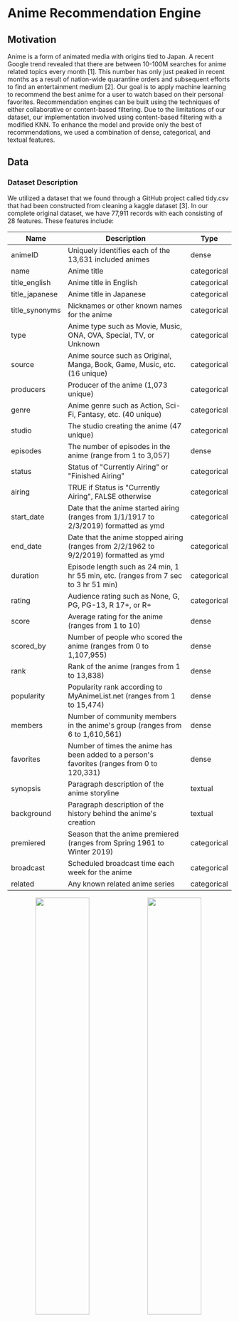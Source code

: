 # Anime Recommendation Engine

## Motivation
Anime is a form of animated media with origins tied to Japan. A recent Google trend revealed that there are between 10-100M searches for anime related topics every month [1]. This number has only just peaked in recent months as a result of nation-wide quarantine orders and subsequent efforts to find an entertainment medium [2]. Our goal is to apply machine learning to recommend the best anime for a user to watch based on their personal favorites. Recommendation engines can be built using the techniques of either collaborative or content-based filtering. Due to the limitations of our dataset, our implementation involved using content-based filtering with a modified KNN. To enhance the model and provide only the best of recommendations, we used a combination of dense, categorical, and textual features.

## Data

### Dataset Description
We utilized a dataset that we found through a GitHub project called tidy.csv that had been constructed from cleaning a kaggle dataset [3]. In our complete original dataset, we have 77,911 records with each consisting of 28 features. These features include: 

|Name|Description|Type|
|---|---|---|
|animeID|Uniquely identifies each of the 13,631 included animes|dense| 
|name|Anime title|categorical|  
|title_english|Anime title in English|categorical|    
|title_japanese|Anime title in Japanese|categorical|
|title_synonyms|Nicknames or other known names for the anime|categorical|
|type|Anime type such as Movie, Music, ONA, OVA, Special, TV, or Unknown|categorical|
|source|Anime source such as Original, Manga, Book, Game, Music, etc. (16 unique)|categorical|
|producers|Producer of the anime (1,073 unique)|categorical|
|genre|Anime genre such as Action, Sci-Fi, Fantasy, etc. (40 unique)|categorical|
|studio|The studio creating the anime (47 unique)|categorical|
|episodes|The number of episodes in the anime (range from 1 to 3,057)|dense|
|status|Status of "Currently Airing" or "Finished Airing"|categorical|
|airing|TRUE if Status is "Currently Airing", FALSE otherwise|categorical|
|start_date|Date that the anime started airing (ranges from 1/1/1917 to 2/3/2019) formatted as ymd|categorical|
|end_date|Date that the anime stopped airing (ranges from 2/2/1962 to 9/2/2019) formatted as ymd|categorical|
|duration|Episode length such as 24 min, 1 hr 55 min, etc. (ranges from 7 sec to 3 hr 51 min)|categorical|
|rating|Audience rating such as None, G, PG, PG-13, R 17+, or R+|categorical|
|score|Average rating for the anime (ranges from 1 to 10)|dense|
|scored_by|Number of people who scored the anime (ranges from 0 to 1,107,955)|dense|
|rank|Rank of the anime (ranges from 1 to 13,838)|dense|
|popularity|Popularity rank according to MyAnimeList.net (ranges from 1 to 15,474)|dense|
|members|Number of community members in the anime's group (ranges from 6 to 1,610,561)|dense|
|favorites|Number of times the anime has been added to a person's favorites (ranges from 0 to 120,331)|dense|
|synopsis|Paragraph description of the anime storyline|textual|
|background|Paragraph description of the history behind the anime's creation|textual|
|premiered|Season that the anime premiered (ranges from Spring 1961 to Winter 2019)|categorical|
|broadcast|Scheduled broadcast time each week for the anime|categorical|
|related|Any known related anime series|categorical|

<p align='center'>
<img src="/ML4Anime/graphs/Type Chart.PNG" style="float: left; width: 49%; margin-right: 1%; margin-bottom: 0.5em;"><img src="/ML4Anime/graphs/Source Chart.PNG" style="float: left; width: 49%; margin-right: 1%; margin-bottom: 0.5em;">
<p style="clear: both;"></p>
</p>

<p align='center'>Figure 1: Anime Count Comparisons by Type and Source</p>

<p align='center'>
<img src="/ML4Anime/graphs/Genre Chart.PNG" style="float: left; width: 49%; margin-right: 1%; margin-bottom: 0.5em;"><img src="/ML4Anime/graphs/Airing Chart.PNG" style="float: left; width: 49%; margin-right: 1%; margin-bottom: 0.5em;">
<p style="clear: both;"></p>
</p>

<p align='center'>
  Figure 2: Anime Count Comparison by Genre and Airing Status
</p>

<p align='center'>
<img src="/ML4Anime/graphs/Rating Chart.PNG" style="float: left; width: 49%; margin-right: 1%; margin-bottom: 0.5em;"><img src="/ML4Anime/graphs/Score Chart.PNG" style="float: left; width: 49%; margin-right: 1%; margin-bottom: 0.5em;">
<p style="clear: both;"></p>
</p>

<p align='center'>Figure 3: Anime Count Comparisons by Rating and Score</p>

<p align='center'>
<img src="/ML4Anime/graphs/Producer Score Chart.PNG" style="float: left; width: 49%; margin-right: 1%; margin-bottom: 0.5em;"><img src="/ML4Anime/graphs/Studio Score Chart.PNG" style="float: left; width: 49%; margin-right: 1%; margin-bottom: 0.5em;">
<p style="clear: both;"></p>
</p>

<p align='center'>Figure 4: Average Score of Most Reviewed Producers and Studios</p>

<p align='center'>
  <img src="/ML4Anime/graphs/Premier Decade.PNG" width="500"/>
</p>

<p align='center'>Figure 5: Anime Count by Decade of Premier</p>

### Pre-processing

Before we were able to use the data, we first had to clean it by removing the unnecessary columns and replacing NA values with 0s. Although our dataset had 77,911 rows, many of these rows were duplicated multiple times for a single anime title. For example, the anime Cowboy Bebop was duplicated 17 times, once for each genre, each studio, and/or each producer that worked on the anime. To clean this up, we grouped all the anime together by title, and consolidated the information to remove the duplicated rows - ultimately condensing our dataset from 77,911 rows to 2,856 unique anime. Following this, we also one-hot encoded all of the categorical data columns (i.e. genre, studio, source, producers, rating, type). One-hot encoding not only reduced the number of rows in our dataset by ensuring that each anime only occupied one row, but also prepared the dataset for constructing the vectors during the data modelling phase.

In addition to the categorical data columns, our dataset conveniently held a wealth of information for us in the form of a textual synopsis for each anime. To utilize of this, we used a pretrained word2vec model by Google that was trained on the Google News corpus (over 300 billion words) to output 300-dimensional word vectors. The idea was to use the word embeddings to capture the semantics of the summary in an attempt to use these features to find other anime with similar summaries in semantics. In order to ensure that the input to the model was standardized, the synopsis for each anime was pre-processed to ensure that they were properly formatted and consisted of only words of interest. We removed all punctuations and capitalization, as well as common words such as “a”, “an”, and “in” using the list of default stopwords used by MySQL’s MyISAM search indexes [4]. This significantly reduced the amount of words we were working with as the size of our word bank decreased from 34354 to 21259, and the maximum length of the synopses decreased from 540 to 290. We then computed a 1x300 **synopsis summary vector** for each anime by plugging in every word of the synopsis into the word2vec model and averaging all of the vectors. Note, fictional words specific to an anime (such as "Geass" or names like "Lelouch") may not generate a resulting word embedding, in which case the word is simply ignored in the final calculation of the synopsis summary vector.

<p align='center'>
  <img src="/ML4Anime/graphs/synopsis_summary_vector.jpg" width="500"/>
</p>
<p align='center'>
  Figure 6: Synopsis summary vector
</p>

Ultimately, each anime had a corresponding feature vector of shape 1x414. To better understand our feature set and intrinsic relationships amongst features, the following correlation matrices (performed on subsets of features for visibility) were generated:
<p align='center'>
  <img src="/ML4Anime/graphs/stats_genre_corr_matrix.jpg" width="500"/>
</p>
<p align='center'>
  Figure 7: Correlation matrix for stats and genre features
</p>

The above *stats* correlation matrix shows many expected behaviors. For example: a very strong negative correlation between score and ranking, and a very strong positive correlation between members and number of favorites. Likewise, there are relatively strong positive correlations between the genres of "Ecchi" and "Harem", and "Fantasy" and "Magic". Particularly interesting was the fact that anime with the genre "Kids" had a much higher chance of being popular while anime labelled as "Romance" were more likely to be less popular. 


<p align='center'>
  <img src="/ML4Anime/graphs/stats_producecr_corr_matrix.jpg" width="500"/>
</p>
<p align='center'>
  Figure 8: Correlation matrix for stats and producer features
</p>
The above correlation matrix shows the correlation matrix for the subset of our features containing information on the producer. While there were many producers to consider, the more notable ones: Aniplex, a flagship animation company owned by Sony, and Dentsu, Japan's largest advertising company, had positive correlations with respect to their scores, number of favorites, and number of members. 

### PCA

Due to the fact that our feature space was so large (primarily as a result of using textual features), we attempted to reduce the feature space by using PCA. By graphing the summed captured variance of each component, we deduced that using 300 components out of the total 412 was suitable for our needs as it covered 98% of the variance of our feature set. This PCA'ed version of our feature set was then used in our KNN model to find the best anime recommendations. 

<p align='center'>
  <img src="/ML4Anime/graphs/PCA_captured_var.jpg" width="500"/>
</p>
<p align='center'>
  Figure 9: Captured variance of 300 components was 98%
</p>



In an attempt to better visualize the feature space, and the relative space and groupings of anime, we used PCA to convert down to 2D space. It is important to note that using 2 features only captures 12.2% of the total variance in our feature set, and thus the feature space visualization is not optimal but merely serves as a visualization to gain a better understanding of the dataset. 
<p align='center'>
  <img src="/ML4Anime/graphs/PCA-2D.jpg" width="500"/>
</p>
<p align='center'>
  Figure 10: PCA of feature space into 2D space
</p>

### DBSCAN

The PCA graph in 2 dimensional space showed clearly distinct clusters of anime which made us wonder exactly how these clusters formed and what type of anime were represented in each cluster. To tackle this problem, we converted our feature space to 300 dimensions (same feature space as our input to KNN), and performed DBSCAN, an unsupervised clustering algorithm. In order to properly use DBSCAN, we tuned the *minpts* parameter by hand such that not all the points were located in one cluster nor were there an exceptionally large number of noise points. Note, we could not use the heuristic of minpts <= D+1, because D would have been set to ~301 or ~13% of our entire dataset. We set *minpts*=3. *Epsilon* was tuned by graphing and sorting the distances of the 10th nearest neighbor of each point in 300 dimensional space. The “elbow method” was used to set *epsilon* to 30.

<p align='center'>
  <img src="/ML4Anime/graphs/DBSCAN_elbow_method.jpg" width="500"/>
</p>
<p align='center'>
  Figure 11: Elbow method to tune the epsilon parameter for DBSCAN
</p>

The resulting DBSCAN consisted of 4 clusters and 97 noise points. Below is a representation in 2D space.
<p align='center'>
  <img src="/ML4Anime/graphs/DBSCAN.jpg" width="500"/>
</p>
<p align='center'>
  Figure 12: DBSCAN on PCA of feature space
</p>

Below is a deeper dive into a subset of specific anime within each cluster:

<p align='center'>
  <table>
    <thead>
      <tr>
        <th>Cluster 1</th>
        <th>Cluster 2</th>
        <th>Cluster 3</th>
        <th>Cluster 4</th>
        <th>Cluster Outlier</th>
      </tr>
    </thead>
    <tbody>
      <tr>
        <td><img src="/ML4Anime/graphs/cluster1_topk.jpg" width="500"/></td>
        <td><img src="/ML4Anime/graphs/cluster2_topk.jpg" width="500"/></td>
        <td><img src="/ML4Anime/graphs/cluster3_topk.jpg" width="500"/></td>
        <td><img src="/ML4Anime/graphs/cluster4_topk.jpg" width="500"/></td>
        <td><img src="/ML4Anime/graphs/cluster_outlier_topk.jpg" width="500"/></td>
      </tr>
    </tbody>
  </table>
</p>
<p align='center'>
  Figure 13: Top-15 anime represented in each cluster
</p>

## Modelling & Results
### Modelling 
The KNN algorithm seeks to find the k most similar anime to the current anime. However, often times it is very difficult for users to be able to capture the full breadth of their anime preferences in a single anime. In our modified KNN algorithm, we allow users to input an arbitrary amount of anime that they like in an attempt to better understand and recommend anime catered to their preference. Assume a user inputs *n* different anime that they enjoyed. To model this, we average out the *n* feature vectors of each of those anime and compute KNN on this new vector that ideally captures the essence of each of their preferred animes.
<p align='center'>
  <img src="/ML4Anime/graphs/KNN_input_vector.jpg" width="500"/>
</p>
<p align='center'>
  Figure 14: KNN input vector
</p>
<p align='center'>
  <img src="/ML4Anime/graphs/KNN_input.jpg" width="500"/>
</p>
<p align='center'>
  Figure 15: Graphical representation of KNN input vector
</p>

There were two distance metrics that we considered for our modelling. The first, and preferred method, was using cosine similarity. Cosine distance is defined as:
<p align='center'>
  <img src="http://latex.codecogs.com/gif.latex?%5Ccos%5Ctheta%20%3D%20%5Cfrac%7B%5Coverrightarrow%7Ba%7D%5Ccdot%20%5Coverrightarrow%7Bb%7D%7D%7B%5Cleft%20%5C%7C%20%5Coverrightarrow%7Ba%7D%20%5Cright%20%5C%7C%5Cleft%20%5C%7C%20%5Coverrightarrow%7Bb%7D%20%5Cright%20%5C%7C%7D"/>
</p>
and measures the angle between our input average feature vector and each of the feature vectors for anime in the dataset. We preferred cosine similarity as a distance measurement due to the way our dataset values were distributed.
To process our data, we one-hot encoded our categorical data values, like genre, studio, and source. These columns were represented in our processed data in 1s and 0s. In comparison, our originally quantitative feature data values, such as episodes, which had values ranging from 1 to 1787, and scored_by, with minimum at 8 and maximum value 1107995, were much greater than our one-hot encoded values, and could possibly skew our KNN results towards the originally quantitative features. With this in mind, we implemented Cosine similarity as a distance measurement because it focuses on the angle between the vectors, and does not consider the respective weights or magnitudes of the vectors.
<p align='center'>
  <img src="/ML4Anime/graphs/anime_df_head.jpg" width="500"/>
</p>
<p align='center'>
  Figure 16: Anime Dataset example data, genre_Action (far right) is an example of one-hot encoding of categorical feature genre
</p>

Our alternative distance metric was using Euclidean distance, measured by:
<p align='center'>
  <img src="http://latex.codecogs.com/gif.latex?d%5Cleft%20%28%20x%2Cy%20%5Cright%20%29%3D%5Csqrt%7B%5Cleft%20%5C%7C%20%5Coverrightarrow%7Ba%7D-%5Coverrightarrow%7Bb%7D%20%5Cright%20%5C%7C%5E%7B2%7D%7D"/>
</p>
Euclidean distance, in contrast to Cosine distance, is similar to measuring the actual distance between the two vectors, and is thus affected by angle and magnitude of the vectors. We implemented Euclidean distance as an alternative distance measurement because we were interested in seeing how the different distance functions would perform comparatively to each other.

For our KNN implementation, we compare the distance values of each feature vector to our input average vector. When considering Euclidean distance, this can be compared directly (ex. d(x1,average) = 7.8 < 12 = d(x2,average)). However, the same does not apply for Cosine similarity. A Cosine similarity value (CosTheta) of 0 actually corresponds to an angle of 90 degrees, while a Cosine similarity of 1 corresponds with 0, so they cannot be compared as is. Specifically, we have to shift our Cosine similarity such that a low Cosine distance value corresponds with a low angle. We chose to implement this by representing Cosine distance as:
<p align='center'>
  <img src="http://latex.codecogs.com/gif.latex?1-%5Ccos%5Ctheta%20%3D%201-%5Cfrac%7B%5Coverrightarrow%7Ba%7D%5Ccdot%20%5Coverrightarrow%7Bb%7D%7D%7B%5Cleft%20%5C%7C%20%5Coverrightarrow%7Ba%7D%20%5Cright%20%5C%7C%5Cleft%20%5C%7C%20%5Coverrightarrow%7Bb%7D%20%5Cright%20%5C%7C%7D"/>
</p>
which then ensures minimum angle, 0 degrees, is represented as 1-Cos(0) and thus a minimum Cosine distance value of 0 as well. In contrast, now for an angle of 90 degrees, Cosine distance = 1-Cos(90) = 1-Cos(-90) = 1, and for an angle of 180 degrees, Cosine distance = 1-Cos(180) = 2, the maximum Cosine distance value.

### Results 
Because we are using an unsupervised learning model, there is no sure-fire way to measure the "accuracy" of our results. However, we came up with several comparitive statistical measurements to analyze our recommendations relative to our inputs.

The first measurement we use is the standardized average distance between the average of the input feature vectors and the feature vector for the anime in question, which we refer to as STD Distance. STD Distance takes its derivation from standard deviation and is calculated by:
<p align='center'>
  <img src="http://latex.codecogs.com/gif.latex?%5Csqrt%7B%20%5Cfrac%7B%5Csum%20%5Cleft%20%28%20x_%7Bi%7D%20-%20u%20%5Cright%20%29%5E%7B2%7D%7D%7Bn%7D%20%7D"/>
</p>
where for all xi in the set of result anime feature vectors, n is the number of recommended animes, and u is the average feature vector generated from the input animes. It essentially represents the average variance of the set of recommended anime features from the input average features.

Another metric that we use to compare our overall recommendations to our input animes is average distance:
<p align='center'>
  <img src="http://latex.codecogs.com/gif.latex?%5Cbar%7Bd%7D%3D%5Cfrac%7B%5Csum%20d_%7Bi%7D%7D%7Bn%7D"/>
</p>
and is simply the mean value of all the distances of our output anime.

For our feature comparisons, we defined two major measurements. The first is Average Absolute Standard Z-score of the feature of the output anime. Standard Z-score of anime i refers to the  standardized difference of the value of the anime feature from the mean input feature value and is defined by:
<p align='center'>
  <img src="http://latex.codecogs.com/gif.latex?z_%7Bi%2Cf%7D%20%3D%20%5Cfrac%7Bx_%7Bf%7D-%5Cmu%20%7D%7B%5Csigma%20%7D"/>
</p>
where xf is the value of feature f in anime feature vector x, mu is the average value for that feature from our input animes, and sigma is the standard deviation of that feature from all our of data values.
From Standard Z-score, we define Average Absolute Standard Z as:
<p align='center'>
  <img src="http://latex.codecogs.com/gif.latex?Z_%7Bf%7D%20%3D%20%5Cfrac%7B%20%5Csum%20%5Cleft%20%7C%20z_%7Bi%2Cf%7D%20%5Cright%20%7C%7D%7B%5Csigma%20%7D"/>
</p>
Our second primary metric for feature comparisons is Average Standard Feature Deviation, derived similarly to standard deviation:
<p align='center'>
  <img src="http://latex.codecogs.com/gif.latex?s%20%3D%20%5Csqrt%7B%5Cfrac%7B%5Csum%20%5Cleft%20%28%20f_%7Bi%7D%20-%20%5Cmu%20%5Cright%20%29%5E%7B2%7D%7D%7Bn%7D%7D"/>
</p>
where fi is the feature value of the output anime, mu is the average value for that feature from our input animes, and n is the number of output anime.



 EXAMPLE 1: From a single anime title: ['Attack on Titan']

|               | Cosine Unaltered                                                                                                                                                           | Cosine Normalized                                                                                                                                                                 | Euclidean Unaltered                                                                                                                                                                    |                                                                                    Euclidean Normalized                                                                                   |
|---------------|----------------------------------------------------------------------------------------------------------------------------------------------------------------------------|-----------------------------------------------------------------------------------------------------------------------------------------------------------------------------------|----------------------------------------------------------------------------------------------------------------------------------------------------------------------------------------|-----------------------------------------------------------------------------------------------------------------------------------------------------------------------------------------|
| **STD Input Distance**  | 1.11e-16                                                                                                                                                                   | 2.22e-16                                                                                                                                                                          | 0                                                                                                                                                                                      | 0                                                                                                                                                                                         |
| **Distances**     | - **Sword Art Online**: 4.53e-05<br>- **Dragon Ball Z**: 4.82e-05<br>- **Code Geass: Lelouch R2:** 5.28e-05<br>- **Death Note**: 5.83e-05<br>- **One Punch Man**: 1.59e-04 | - **Attack on Titan S2**: 0.26<br>- **Fullmetal Alchemist: Brotherhood**: 0.36<br>- **Death Note**: 0.38<br>- **Code Geass: Lelouch**: 0.40<br>- **Code Geass: Lelouch R2**: 0.44 | - **Sword Art Online**: 68802.63<br>- **Death Note**: 132434.60<br>- **Fullmetal Alchemist: Brotherhood**: 261364.26<br>- **One Punch Man**: 384929.08<br>- **Tokyo Ghoul**: 459418.36 | - **Attack on Titan S2**: 17.51<br>- **Code Geass: Lelouch**: 21.16<br>- **Code Geass: Lelouch R2**: 21.60<br>- **Fullmetal Alchemist: Brotherhood**: 22.11<br>- **Akame ga Kill**: 22.31 |
| **AVG Distances** | 7.29e-05                                                                                                                                                                   | 0.37                                                                                                                                                                              | 261389.78                                                                                                                                                                              | 20.94                                                                                                                                                                                     |

**Quantitative Feature Comparisons from EXAMPLE 1 (SINGLE INPUT)**

**scored_by** (Mean 51396.646, St.Dev 96648.632)

|DISTANCE|NORMALIZED?|AVG ABS ST.Z|AVG SQ ST.Dev|
|---|---|---|---|
|Cosine|no|2.927|364104.058|
|Cosine|yes|3.482|383189.728|

From the above table for scored_by feature standard deviation, we can see that the scored_by values of Cosine normalized KNN results are on average further from the input average of the scored_by feature compared to the Cosine un-normalized KNN. Our input anime has a high scored value of 1038161. This value of scored_by may have been caused by possible skewing when we normalized our dataset, which may be why normalized KNN has greater variance for large quantitative features as opposed to small quantitative features.

**popularity** (Mean 2988.340, St.Dev 2868.050)

|DISTANCE|NORMALIZED?|AVG ABS ST.Z|AVG SQ ST.Dev|
|---|---|---|---|
|Cosine|no|0.006|32.422|
|Cosine|yes|0.005|20.449|

From the above table for popularity feature standard deviation, we can see that the popularity values of Cosine un-normalized KNN results are on average further from the input average of the popularity feature compared to the Cosine normalized KNN. This is directly opposite from our feature analysis of scored_by results. However, it should be the popularity of an anime is inversely proportional to its value for the popularity feature. For example, an anime with popularity feature value 4 is mmore popular than an anime with popularity feature value 200. It is likely Cosine normalized KNN performed better than Cosine un-normalized KNN for the popularity feature as our input anime had a popularity of 2, which is a small value and is likely less skewed when normalized.

**episodes** (Mean 18.508, St.Dev 44.939)

|DISTANCE|NORMALIZED?|AVG ABS ST.Z|AVG SQ ST.Dev|
|---|---|---|---|
|Cosine|no|1.295|119.221|
|Cosine|yes|0.284|19.152|

From the above table for episodes feature standard deviation, we can see that the Cosine normalized KNN results had less variance than the Cosine un-normalized results. Similar to the popularity feature results, we expect the normalized KNN results to have less variance as the input episodes value is 25 and within one standard deviation to the mean (less skewed when normalized).

**rank** (Mean 3453.870, St.Dev 2736.869)

|DISTANCE|NORMALIZED?|AVG ABS ST.Z|AVG SQ ST.Dev|
|---|---|---|---|
|Cosine|no|0.123|598.198|
|Cosine|yes|0.028|83.252|

The results and distribution of the rank feature are similar to that of the popularity feature; a low rank value refers to a high ranking anime, while a high rank value refers to a low ranking anime. Our input rank value was 116 which is a very low rank value compared to the feature distribution (range: 1 to 13837). This is likely why Cosine normalized KNN achieved a lower variance than Cosine un-normalized KNN.

**members** (Mean 100507.587, St.Dev 164257.151)

|DISTANCE|NORMALIZED?|AVG ABS ST.Z|AVG SQ ST.Dev|
|---|---|---|---|
|Cosine|no|2.453|516539.407|
|Cosine|yes|2.466|474466.307|

From the above table for members feature standard deviation, we can see that the members values of Cosine normalized KNN results are on average further from the input average of the members compared to the Cosine un-normalized KNN. This is likely because our input members value was 1500958, a high value that may have been skewed by normalization as the members feature also has a high range (52 to 1610561).

**favorites** (Mean 1610.343, St.Dev 6211.037)

|DISTANCE|NORMALIZED?|AVG ABS ST.Z|AVG SQ ST.Dev|
|---|---|---|---|
|Cosine|no|4.748|31280.509|
|Cosine|yes|5.217|38706.686|

The results for the favorites feature was similar to that of the members feature. Like members, the favorites feature has a large range (0 to 120331) and our input anime had a high favorites value of 70555 (3rd quartile).


 If we compare Average Absolute Standard Z between our quantitative features, favorites had the largest average absolute standard Z. We can expect this, because the favorites feature has a large range of values (from 0 to 120331) and a moderately high variance (6211.037) for its range. Of the features, popularity had the lowest average absolute standard z. Although the range of feature popularity is relatively large (from 1 to 15013), the data distribution for popularity is right-skewed:
 <p align='center'>
  <img src="graphs/popularity distr.png"/>
</p>
and the bulk of the data for popularity is small in value. Because of this distribution, we were able to get results with small variance based on our input popularity, 2. In contrast, if we were to run KNN for an input with larger popularity feature, we would get significantly different results (see below).


**Partial feature test, Median popularity input** (1975)
(Mean 2988.340, St.Dev 2868.050)

|DISTANCE|NORMALIZED?|AVG ABS ST.Z|AVG SQ ST.Dev|
|---|---|---|---|
|Cosine|no|0.050|180.487|

Our resulting average absolute standard Z for our popularity feature from this test is 0.050, which is much greater than our EXAMPLE 1 test results (average absolute standard Z: 0.006).


EXAMPLE 2, From a single series of anime:
['Attack on Titan', 'Attack on Titan: Since That Day', 'Attack on Titan: Crimson Bow and Arrow', 'Attack on Titan: Wings of Freedom', 'Attack on Titan Season 2', 'Attack on Titan: Junior High', 'Attack on Titan Season 3']
INPUT KEY TAKEAWAY: 'Attack on Titan: Since That Day', 'Attack on Titan: Crimson Bow and Arrow', 'Attack on Titan: Wings of Freedom' 

|               | Cosine Unaltered                                                                                                                                                           | Cosine Normalized                                                                                                                                                                 | Euclidean Unaltered                                                                                                                                                                    |                                                                                    Euclidean Normalized                                                                                   |
|---------------|----------------------------------------------------------------------------------------------------------------------------------------------------------------------------|-----------------------------------------------------------------------------------------------------------------------------------------------------------------------------------|----------------------------------------------------------------------------------------------------------------------------------------------------------------------------------------|-----------------------------------------------------------------------------------------------------------------------------------------------------------------------------------------|
| **STD Input Distance**  | 1.11e-16                                                                                                                                                                   | 2.22e-16                                                                                                                                                                          | 0                                                                                                                                                                                      | 0                                                                                                                                                                                         |
| **Distances**     | - **anohana**: 9.24e-06<br>- **Madoka Magica the Movie**: 1.40e-05<br>- **Kuroko's Basketball** 1.42e-05<br>- **Vampire Knight**: 2.51e-05<br>- **Maid Sama!**: 2.68e-05 | - **Gun Samurai Recap**: 0.12<br>- **Marches Comes in Like a Lion**: 0.18<br>- **Berserk: Recollections**: 0.24<br>- **So, I Can't Play H!**: 0.26<br>- **Tsukigakirei: First Half**: 0.31 | - **Miss Kobayashi's Dragon Maid**: 10003.85<br>- **Rosario + Vampire**: 10933.50<br>- **My Teen Romantic Comedy**: 13918.15<br>- **GATE**: 16494.10<br>- **JoJo's Bizarre Adventure**: 18196.80 | - **Marches Comes in Like a Lion**: 21.31<br>- **Persona 4 the Animation**: 27.07<br>- **Fullmetal Alchemist: Premium**: 29.63<br>- **Shiki Specials**: 29.80<br>- **Robot Girls Z**: 30.68 |
| **AVG Distances** | 1.79e-05                                                                                                                                                                   | 0.23                                                                                                                                                                              | 13909.285696612944                                                                                                                                                                              | 27.70                                                                                                                                                                                     |
 

**Quantitative Feature Comparisons from EXAMPLE 2**
 
 **scored_by** (Mean 51396.646, St.Dev 96648.632)
 
|DISTANCE|NORMALIZED?|AVG ABS ST.Z|AVG SQ ST.Dev|
|---|---|---|---|
|Cosine|no|0.957|107719.314|
|Cosine|yes|0.431|52104.241|
|Euclidean|yes|0.116|11524.224|
|Euclidean|no|0.760|92020.483|
 
 We can see from the above table for scored_by feature analysis that normalized KNN performed better than un-normalized KNN with regards to our input.
 
 **popularity** (Mean 2988.340, St.Dev 2868.050)
 
|DISTANCE|NORMALIZED?|AVG ABS ST.Z|AVG SQ ST.Dev|
|---|---|---|---|
|Cosine|no|0.037|134.361|
|Cosine|yes|0.873|3472.135|
|Euclidean|yes|0.331|1020.332|
|Euclidean|no|0.222|799.213|

In contrast to scored_by results, our popularity feature comparison from EXAMPLE 2 shows that both un-normalized KNN results performed better compared to normalized KNN for popularity.

**episodes** (Mean 18.508, St.Dev 44.939)

|DISTANCE|NORMALIZED?|AVG ABS ST.Z|AVG SQ ST.Dev|
|---|---|---|---|
|Cosine|no|0.183|9.346|
|Cosine|yes|0.078|4.4|
|Euclidean|yes|0.017|0.894|
|Euclidean|no|0.040|2.332|

With regards to the above table for our episodes feature, both Euclidean KNN results had lower variance from our input episodes feature.

**rank** (Mean 3453.870, St.Dev 2736.869)

|DISTANCE|NORMALIZED?|AVG ABS ST.Z|AVG SQ ST.Dev|
|---|---|---|---|
|Cosine|no|0.281|967.189|
|Cosine|yes|0.837|2541.881|
|Euclidean|yes|0.654|1908.377|
|Euclidean|no|0.478|1368.623|

For the rank feature, un-normalized KNN results had lower average absoluted standard Z scores in comparison to the normalized KNN results. Cosine un-normalized KNN produced better results than Euclidean un-normalized KNN for the rank feature. However, our Euclidean normalized KNN results had lower variance than our Cosine normalized KNN results.

**members** (Mean 100507.587, St.Dev 164257.151)

|DISTANCE|NORMALIZED?|AVG ABS ST.Z|AVG SQ ST.Dev|
|---|---|---|---|
|Cosine|no|0.953|180696.498|
|Cosine|yes|0.484|99601.606|
|Euclidean|yes|0.110|18787.324|
|Euclidean|no|0.745|153209.480|

For members, both normalized KNN had improved average absolute standard Z values, opposed to the un-normalized average absolute standard Z scores.

**favorites** (Mean 1610.343, St.Dev 6211.037)

|DISTANCE|NORMALIZED?|AVG ABS ST.Z|AVG SQ ST.Dev|
|---|---|---|---|
|Cosine|no|0.883|6265.180|
|Cosine|yes|0.035|277.333|
|Euclidean|yes|0.005|38.217|
|Euclidean|no|0.514|639.008|

Like our results for the members feature comparison test, normalized KNN performed better with regards to the favorites feature as well, with Euclidean normalized KNN producing the smallest average absolute standard Z score.

**One-Hot Feature Comparisons from EXAMPLE 2**

For this series of comparisons, the mean value for one-hot feature represents the percentage of the data that has this feature. Some features have relatively high proportions, such as genre_Comedy, which has a mean value of 0.4486 (or 44.86% of the data). In comparison, other features represent a very small percentage of the data, such as studio_Madhouse, which has a mean of 0.0549, representing a 5.49% of the data.
Additionally, we use Absolute average difference as a measure test how similar our results were to the input. It is calculated by:
 <p align='center'>
  <img src="http://latex.codecogs.com/gif.latex?%5Cleft%20%7C%20%5Cfrac%7B%5Csum%20x_%7Bi%7D%7D%7Bn%7D-%5Cmu%20%5Cright%20%7C%20%3D%5Cleft%20%7C%20%5Cbar%7Bx%7D-%5Cmu%20%5Cright%20%7C"/>
</p>
 where x-bar is the average feature value from the anime recommendations and mu is the average feature value from the inputs.
 
 **genre_Action** (Mean 0.3929, St.Dev 0.4885)
 
|DISTANCE|NORMALIZED?|AVG ABS ST.Z|AVG SQ ST.Dev|ABS AVG Diff|
|---|---|---|---|---|
|Cosine|no|0.409|0.2|0|
|Cosine|yes|0.409|0.447|0.2|
|Euclidean|yes|0.409|0.2|0.2|
|Euclidean|no|0.655|0.4|0.2|
 
 On average, Cosine un-normalized and both normalized KNN results produced an average absolute standard Z of 0.409, implying those results are more similar to our input series' genre_Action values in comparison to the Euclidean un-normalized results. Euclidean un-normalized KNN performed the "worst", with a average absolute standard Z score of 0.655. From average standard deviaton, we can see that both Cosine un-normalized and Euclidean normalized KNN results had the least average standard feature deviation, with less overall variation from the input series' genre_Action value. However, we cannot use average standard feature deviation as a determining factor for which result was stronger.
 
 **genre_Comedy** (Mean 0.4486, St.Dev 0.4974)
 
|DISTANCE|NORMALIZED?|AVG ABS ST.Z|AVG SQ ST.Dev|ABS AVG Diff|
|---|---|---|---|---|
|Cosine|no|0.964|0.489|0|
|Cosine|yes|0.643|0.4|0|
|Euclidean|yes|0.964|0.489|0|
|Euclidean|no|0.964|0.489|0|

In contrast to the genre_Action average absolute standard Z results, Cosine normalized KNN performed the "best", with an average absolute standard Z value of 0.643. Additionally, Cosine normalized KNN results also produced the best average standard feature deviation from the input vector's genre_Comedy value.

**genre_Mystery** (Mean 0.0900, St.Dev 0.2862)

|DISTANCE|NORMALIZED?|AVG ABS ST.Z|AVG SQ ST.Dev|ABS AVG Diff|
|---|---|---|---|---|
|Cosine|no|1.676|0.489|0|
|Cosine|yes|0|0|0|
|Euclidean|yes|1.676|0.489|0|
|Euclidean|no|0|0|0|

**studio_Madhouse** (Mean 0.0549, St.Dev 0.2280)

|DISTANCE|NORMALIZED?|AVG ABS ST.Z|AVG SQ ST.Dev|ABS AVG Diff|
|---|---|---|---|
|Cosine|no|0|0|0|
|Cosine|yes|0|0|0|
|Euclidean|yes|0|0|0|
|Euclidean|no|0|0|0|

From our resulting variance measurements, we can see that for one-hot features with very low population represention (small probability), we cannot expect good measurements for how well our recommendations did relative to the input, as most possible data animes fall outside this tiny portion of our data. This is especially exemplified by our measurements from genre_Mystery and studio_Madhouse values for average absolute standard Z and average standard feature deviation; several times, the values were both 0, but this value cannot necessarily signify perfect recommendation results for this feature, given the input anime. Instead, this measurement tells us that from our anime dataset, we do not have enough values in our anime dataset to accurately measure our KNN performance with regards to the feature in question.

In contrast, we found that for one-hot encoded features that are large in proportion (in regards to our anime dataset), Cosine normalized KNN on average performed better than the other KNN implementations. On the other hand, Euclidean un-normlized KNN always performed the worst for such one-hot encoded features. One additional note that should be made here, is that the average standard deviation for one-hot encoded features we were able to measure performance for (namely, genre_Action and genre_Comedy) had average feature standard deviation that approached the overall population standard deviation.
 
 As with the feature comparison trends, overall Cosine un-normalized KNN results prioritized high valued quatitative features over small value features such as one-hot encoded features. In contrast, Cosine normalized KNN produced results that were heavily impacted by one-hot encoded data values like our synopsis encoded data. Seen below is an excerpt of our input synopses:
 <p align='center'>
  <img src="/ML4Anime/graphs/AoT_Series_wording_input.jpg" width="500"/>
</p>
 which heavily featured words like "recap" and "episode." Interestingly, our resulting recommendations from Cosine normalized KNN also produced recommended animes based on these wordings (see below).
 <p align='center'>
  <img src="/ML4Anime/graphs/AoT_Series_wording_input.jpg" width="500"/>
</p>
 Similarly, our Euclidean normalized KNN results also were heavily based on our synopsis key wordings (as seen below):
<p align='center'>
  <img src="/ML4Anime/graphs/AoT_Eu_wording_out-1.jpg" width="500"/>
</p>
  In contrast, our Euclidean un-normalized results were heavily based on high values quantitative features such as scored_by, and did not give results similar to our on-hot encoded features. We can conclude from these results that normalizing our data is imperative to giving equal emphasis to our one-hot features and quantitative data features, but may result in skew due to normalizing high value quantitative feature values.
 

EXAMPLE 3, From a relatively similar assortment of anime:
['Attack on Titan', 'Attack on Titan Season 2', 'Bungo Stray Dogs', 'My Hero Academia 3', 'Nanbaka', 'Nanbaka: Season 2', 'Nanbaka: Idiots with Student Numbers!', 'One Punch Man']
SHARED THEMES/WORDS: survival, human, hero, villain, criminal, police, school, attack

|               | Cosine Unaltered                                                                                                                                                         | Cosine Normalized                                                                                                                                                              | Euclidean Unaltered                                                                                                                                                                           | Euclidean Normalized                                                                                                                                                                                           |
|---------------|--------------------------------------------------------------------------------------------------------------------------------------------------------------------------|--------------------------------------------------------------------------------------------------------------------------------------------------------------------------------|-----------------------------------------------------------------------------------------------------------------------------------------------------------------------------------------------|----------------------------------------------------------------------------------------------------------------------------------------------------------------------------------------------------------------|
| **STD Input Distance**  | 1.73 e-03                                                                                                                                                                | 0.29                                                                                                                                                                           | 1149911.69                                                                                                                                                                                    | 20.27                                                                                                                                                                                                          |
| **Distances**     | -**Fullmetal Alchemist**: 7.40e-06<br> -**Future Diary**: 9.45e-06<br> -**Elfen Lied**: 9.74e-06<br> -**Parasyte**: 2.14 e-05<br> -**My Teen Romantic Comedy**: 2.59e-05 | -**Fullmetal Alchemist: Brotherhood**: 0.50<br> -**My Hero Academia**: 0.51<br> -**Code Geass: Lelouch**: 0.52<br> -**Death Note**: 0.52<br> -**Code Geass: Lelouch R2**: 0.52 | -**Ouran High School Host Club**: 8961.68<br> -**Maid-Sama!**: 13454.21<br> -**My Teen Romantic Comedy**: 15365.79<br> -**Princess Mononoke**: 18975.94<br> -**Overlord**: 19197.70 | -**JoJo's Bizarre Adventures: Diamond is Unbreakable**: 12.12<br> -**Re:CREATORS**: 12.39<br> -**Akame ga Kill!**: 12.40<br> -**Drifters**: 12.47<br> -**JoJo's Bizarre Adventure: Stardust Crusaders**: 12.76 |
| **AVG Distances** | 1.47e-05                                                                                                                                                                 | 0.52                                                                                                                                                                           | 15191.06                                                                                                                                                                                      | 12.43                                                                                                                                                                                                          |


**Quantitative Feature Comparisons from EXAMPLE 3**
 
 **scored_by** (Mean 51396.646, St.Dev 96648.632)
 
|DISTANCE|NORMALIZED?|AVG ABS ST.Z|AVG SQ ST.Dev|
|---|---|---|---|
|Cosine|no|1.077|132280.945|
|Cosine|yes|1.662|188732.958|
|Euclidean|yes|1.317|161424.726|
|Euclidean|no|1.411|136816.653|
 
 **popularity** (Mean 2988.340, St.Dev 2868.050)
 
|DISTANCE|NORMALIZED?|AVG ABS ST.Z|AVG SQ ST.Dev|
|---|---|---|---|
|Cosine|no|0.013|50.272|
|Cosine|yes|0.002|8.173|
|Euclidean|yes|0.032|119.952|
|Euclidean|no|0.001|2.727|

**episodes** (Mean 18.508, St.Dev 44.939)

|DISTANCE|NORMALIZED?|AVG ABS ST.Z|AVG SQ ST.Dev|
|---|---|---|---|
|Cosine|no|0.233|13.893|
|Cosine|yes|0.315|17.348|
|Euclidean|yes|0.131|8.634|
|Euclidean|no|0.181|9.410|

**rank** (Mean 3453.870, St.Dev 2736.869)

|DISTANCE|NORMALIZED?|AVG ABS ST.Z|AVG SQ ST.Dev|
|---|---|---|---|
|Cosine|no|0.128|371.299|
|Cosine|yes|0.015|53.34|
|Euclidean|yes|0.138|421.281|
|Euclidean|no|0.05|162.610|

**members** (Mean 100507.587, St.Dev 164257.151)

|DISTANCE|NORMALIZED?|AVG ABS ST.Z|AVG SQ ST.Dev|
|---|---|---|---|
|Cosine|no|1.032|218850.174|
|Cosine|yes|1.498|272464.600|
|Euclidean|yes|1.196|246220.459|
|Euclidean|no|0.046|8979.482|

**favorites** (Mean 1610.343, St.Dev 6211.037)

|DISTANCE|NORMALIZED?|AVG ABS ST.Z|AVG SQ ST.Dev|
|---|---|---|---|
|Cosine|no|0.656|4930.025|
|Cosine|yes|4.630|32868.400|
|Euclidean|yes|1.386|9974.895|
|Euclidean|no|0.597|5003.026|


**One-Hot Feature Comparisons from EXAMPLE 3**

 **genre_Comedy** (Mean 0.4486, St.Dev 0.4974)
 
|DISTANCE|NORMALIZED?|AVG ABS ST.Z|AVG SQ ST.Dev|ABS AVG Diff|
|---|---|---|---|---|
|Cosine|no|1.045|0.529|0.199|
|Cosine|yes|0.964|0.489|0|
|Euclidean|yes|0.964|0.489|0|
|Euclidean|no|1.45|0.529|0.199|


**genre_Action** (Mean 0.3929, St.Dev 0.4885)
 
|DISTANCE|NORMALIZED?|AVG ABS ST.Z|AVG SQ ST.Dev|ABS AVG Diff|
|---|---|---|---|---|
|Cosine|no|0.655|0.4|0|
|Cosine|yes|0.655|0.4|0|
|Euclidean|yes|0|0|0|
|Euclidean|no|0.982|0.489|0|


  ESP FOR GROUPS OF SIMILAR ANIMES, IF INPUT DESCRIPTIONS HAVE OVERLAPPING WORDS, OUTPUT ANIME DESCRIPTIONS HAVE SIMILAR WORDS

EXAMPLE 4, From different anime genres:
['AKIRA', 'Desert Punk', 'Naruto', 'D.N.Angel', 'Rurouni Kenshin']
SHARED THEMES/WORDS: violence, attack, threat, friend, boy, fight, war, Japan, pain, kill

|               | Cosine Unaltered                                                                                                                          | Cosine Normalized                                                                                               | Euclidean Unaltered                                                                                                                              | Euclidean Normalized                                                                                                                                                         |
|---------------|-------------------------------------------------------------------------------------------------------------------------------------------|-----------------------------------------------------------------------------------------------------------------|--------------------------------------------------------------------------------------------------------------------------------------------------|------------------------------------------------------------------------------------------------------------------------------------------------------------------------------|
| **STD Input Distance**  | 8.94e-05                                                                                                                                  | 0.54                                                                                                            | 50161.62                                                                                                                                         | 12.04                                                                                                                                                                        |
| **Distances**     | -**anohana**: 1.02-05<br>-**Parasyte**: 1.36e-05<br>-**Elfen Lied**: 1.36e-05<br>-**Future Diary**: 2.93e-05<br>-**Vampire Knight**: 3.67e-05 | -**Naruto: Shippuden**: 0.51<br>-**Bleach**: 0.53<br>-**Dragonball Z**: 0.54<br>-**Tokyo Ghoul √A**: 0.59<br>-**Reborn!**: 0.59 | -**Haikyu! 2**: 6305.24<br>-**Nisemonogatari**: 10319.20<br>-**School Days**: 12258.90<br>-**Wolf Children**: 12704.43<br>-**Kuroko's Basketball 2**: 12971.85 | -**JoJo's Bizzare Adventure: Stardust Crusaders**: 11.15<br>-**Drifters**: 11.24<br>-**Jojo's Bizarre Adventure**: 11.54<br>-**Evangelion 3.0**: 11.63<br>-**Re:CREATORS**: 11.68 |
| **AVG Distances** | 2.38e-05                                                                                                                                  | 0.55                                                                                                            | 10911.93                                                                                                                                         | 11.45                                                                                                                                                                        |

From our results, we can see for our dataset that on average, Euclidean un-normalized KNN preformed the weakest (highest average output distance). This is likely due to the range of values we have in our dataset. We processed our categorical data into one-hot encoding, as well as retained quantitative values. In comparison, the range and variation of the quantitative values are very high. For example, quatitative feature scored_by has a range from 8 to 1107955, mean of 51396.6469352014, and a standard deviation of 96648.63221428858. Without normalization, using Euclidean distance, which accounts for weight of vectors, as well as the angle between them, will be skewed toward higher values, such as scored_by. In contrast, Cosine un-normalized KNN did a better job for considering quantiative data features.

However, to properly take in our NLP one-hot encoded synopsis data, we should use normalized KNN for better results. This accuracy is improved when a set input anime have closely overlapping or related words. For instance, from our EXAMPLE 3 Cosine normalized KNN test, the input anime synopses shared words like "human", "hero", "villain", "criminal", "fight", and "school". In comparison, the corresponding anime recommendations featured words also featured related words, such as "human", "killer", "hero", "school", "criminal", "vigilante". However, this also has its own downfalls, as quantitative values and one-hot encodes data are normalized to even their weights, more recommendations become heavily dependent on one-hot data. For example, in EXAMPLE 2, specifically the Cosine normalized KNN test, the input anime series (Attack on Titan) had many unrelated but repeating words, such as "recap", "rewrite", "episode", "humanity" and especially contained the phrase "recap of episodes". Likewise, the synopses of the output animes contained this phrase "recap of episode" or a similar variant, but the recommendations were more dependent on this particular synopsis wording, rather than other features.

Additionally, we found that for very different input animes, like in our EXAMPLE 4 test, the KNN recommendations would have higher variance
 - HIGH VARIANCE INPUT DATA (TO MAKE AVERAGE) RESULTS IN HIGHER VARIANCE / MORE SPREAD OUT RECOMMENDATIONS


## Conclusion


Though this approach yielded interesting results, there are some aspects that could be improved. For instance, our current dataset separates out different animes within the same series. Therefore, it could recommend a user who inputs an anime in the series, another anime within the same series. This is obviously not an ideal outcome because avid anime watchers likely would not be getting anything meaningful out of the recommendation engine. Rather, we want to be able to introduce people to new anime that they otherwise might not have known of. One way to address this issue is to compress all of the animes in a series down to one row which would completely eliminate the possibility of these types of results. We could also introduce random noise or uncertainty, not only to mitigate this problem but also so that the results are more likely to be new and interesting to the users. 


### References

[1] Ellis, Theo J. "How the Anime Industry Has Grown Since 2004, According to Google Trends." _Anime Motivation_, animemotivation.com, 23 June 2018, https://animemotivation.com/anime-industry-growth-2004-to-2018/.      

[2] Ellis, Theo J. "Why The Coronavirus Has Made Anime More Popular Than Ever." _Anime Motivation_, animemotivation.com, 24 March 2020, https://animemotivation.com/coronavirus-has-made-anime-more-popular/.      

[3] Mock, Thomas. "Anime Dataset." _GitHub_, GitHub, Inc., 22 April 2019, https://github.com/rfordatascience/tidytuesday/tree/master/data/2019/2019-04-23.

[4] "Full-Text Stopwords." _MySQL_, Oracle Corporation, https://dev.mysql.com/doc/refman/8.0/en/fulltext-stopwords.html.
